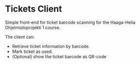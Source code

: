 # Tickets Client

Simple front-end for ticket barcode scanning for the Haaga-Helia Ohjelmistoprojekti 1 course.

The client can:

- Retrieve ticket information by barcode.
- Mark ticket as used.
- (Optional) show the ticket barcode as QR-code
